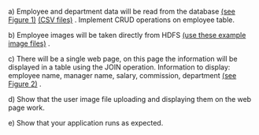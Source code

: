 a) Employee and department data will be read from the database [(see Figure 1)]( https://github.com/ozmen54/SWE307-2023/blob/main/Pro1/pro-1.png)  [(CSV files)](https://github.com/ozmen54/SWE307-2023/tree/main/Pro1/data)  . Implement CRUD operations on employee table.



b) Employee images will be taken directly from HDFS [(use these example image files)](https://github.com/ozmen54/SWE307-2023/tree/main/Pro1/images)  .



c) There will be a single web page, on this page the information will be displayed in a table using the JOIN operation. Information to display: employee name, manager name, salary, commission, department [(see Figure 2)](https://github.com/ozmen54/SWE307-2023/blob/main/Pro1/Screenshot.png) .



d) Show that the user image file uploading and displaying them on the web page work.



e) Show that your application runs as expected.
